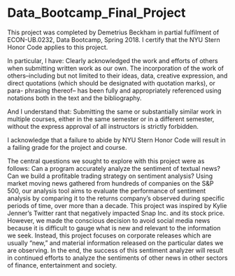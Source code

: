 # Data_Bootcamp_Final_Project
This project was completed by Demetrius Beckham in partial fulfilment of ECON-UB.0232, Data Bootcamp, Spring 2018. I certify that the NYU Stern Honor Code applies to this project. 

In particular, I have:
Clearly acknowledged the work and efforts of others when submitting written work as our own. 
The incorporation of the work of others–including but not limited to their ideas, data, creative expression, and direct quotations (which should be designated with quotation marks), or para- phrasing thereof– has been fully and appropriately referenced using notations both in the text and the bibliography.

And I understand that:
Submitting the same or substantially similar work in multiple courses, either in the same semester or in a different semester, without the express approval of all instructors is strictly forbidden.

I acknowledge that a failure to abide by NYU Stern Honor Code will result in a failing grade for the project and course.

The central questions we sought to explore with this project were as follows:  Can a program accurately analyze the sentiment of textual news? Can we build a profitable trading strategy on sentiment analysis? Using market moving news gathered from hundreds of companies on the S&P 500, our analysis tool aims to evaluate the performance of sentiment analysis by comparing it to the returns company’s observed during specific periods of time, over more than a decade. This project was inspired by Kylie Jenner’s Twitter rant that negatively impacted Snap Inc. and its stock price. However, we made the conscious decision to avoid social media news because it is difficult to gauge what is new and relevant to the information we seek. Instead, this project focuses on corporate releases which are usually “new,” and material information released on the particular dates we are observing. In the end, the success of this sentiment analyzer will result in continued efforts to analyze the sentiments of other news in other sectors of finance, entertainment and society. 
